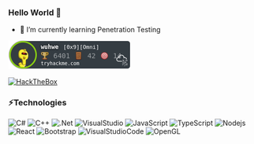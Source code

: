 ### Hello World 👋

- 🌱 I’m currently learning Penetration Testing


[![TryHackMe](./thm.png)](https://tryhackme.com/p/wuhwe)

[![HackTheBox](https://www.hackthebox.eu/badge/image/108325)](https://www.hackthebox.eu/profile/108325)

### ⚡Technologies

![C#](https://img.shields.io/badge/-C%23-8A2BE2?style=flat-square&logo=c-sharp)
![C++](https://img.shields.io/badge/-C%2B%2B-00599C?style=flat-square&logo=c%2B%2B)
![.Net](https://img.shields.io/badge/.Net-5C2D91?style=flat-square&logo=.Net)
![VisualStudio](https://img.shields.io/badge/-Visual%20Studio-5C2D91?style=flat-square&logo=visual-studio)
![JavaScript](https://img.shields.io/badge/-JavaScript-black?style=flat-square&logo=javascript)
![TypeScript](https://img.shields.io/badge/-TypeScript-007ACC?style=flat-square&logo=typescript)
![Nodejs](https://img.shields.io/badge/-Nodejs-black?style=flat-square&logo=Node.js)
![React](https://img.shields.io/badge/-React-black?style=flat-square&logo=react)
![Bootstrap](https://img.shields.io/badge/-Bootstrap-563D7C?style=flat-square&logo=bootstrap)
![VisualStudioCode](https://img.shields.io/badge/-Visual%20Studio%20Code-007ACC?style=flat-square&logo=visual-studio-code)
![OpenGL](https://img.shields.io/badge/-OpenGL-black?style=flat-square&logo=opengl)
